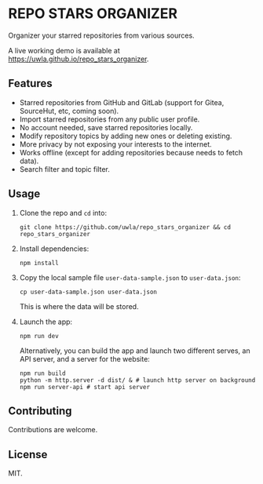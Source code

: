 # REPO STARS ORGANIZER

Organizer your starred repositories from various sources.

A live working demo is available at <https://uwla.github.io/repo_stars_organizer>.

## Features

- Starred repositories from GitHub and GitLab (support for Gitea, SourceHut, etc, coming soon).
- Import starred repositories from any public user profile.
- No account needed, save starred repositories locally.
- Modify repository topics by adding new ones or deleting existing.
- More privacy by not exposing your interests to the internet.
- Works offline (except for adding repositories because needs to fetch data).
- Search filter and topic filter.

## Usage

1. Clone the repo and `cd` into:

    ```shell
    git clone https://github.com/uwla/repo_stars_organizer && cd repo_stars_organizer
    ```

2. Install dependencies:

    ```shell
    npm install
    ```

3. Copy the local sample file `user-data-sample.json` to `user-data.json`:

    ```shell
    cp user-data-sample.json user-data.json
    ```

    This is where the data will be stored.

4. Launch the app:

    ```shell
    npm run dev
    ```

    Alternatively, you can build the app and launch two different serves, an
    API server, and a server for the website:

    ```shell
    npm run build
    python -m http.server -d dist/ & # launch http server on background
    npm run server-api # start api server
    ```

## Contributing

Contributions are welcome.

## License

MIT.

